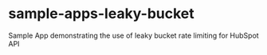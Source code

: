 # sample-apps-leaky-bucket
Sample App demonstrating the use of leaky bucket rate limiting for HubSpot API
